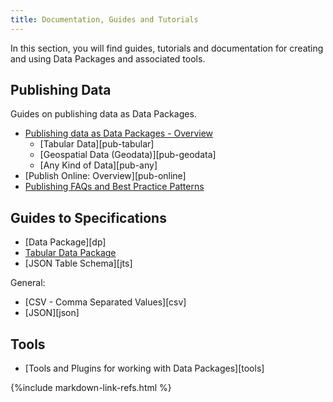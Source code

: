 ```yaml
---
title: Documentation, Guides and Tutorials
---
```


In this section, you will find guides, tutorials and documentation for
creating and using Data Packages and associated tools.

## Publishing Data

Guides on publishing data as Data Packages.

* [Publishing data as Data Packages - Overview][intro]
  * [Tabular Data][pub-tabular]
  * [Geospatial Data (Geodata)][pub-geodata]
  * [Any Kind of Data][pub-any]
* [Publish Online: Overview][pub-online]
* [Publishing FAQs and Best Practice Patterns][faq]

[online]: /guides/publish/online/
[intro]: /guides/publish/
[faq]: /guides/publish/faq/
[tabular]: /guides/publish/tabular/
[geodata]: /guides/publish/geo/
[any]: /guides/publish/any/

## Guides to Specifications

* [Data Package][dp]
* [Tabular Data Package][tabular]
* [JSON Table Schema][jts]

General:

* [CSV - Comma Separated Values][csv]
* [JSON][json]

## Tools

* [Tools and Plugins for working with Data Packages][tools]

{%include markdown-link-refs.html %}

